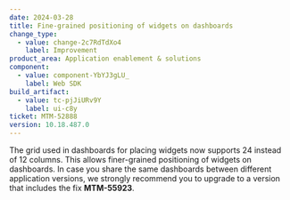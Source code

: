 ```yaml
---
date: 2024-03-28
title: Fine-grained positioning of widgets on dashboards
change_type:
  - value: change-2c7RdTdXo4
    label: Improvement
product_area: Application enablement & solutions
component:
  - value: component-YbYJ3gLU_
    label: Web SDK
build_artifact:
  - value: tc-pjJiURv9Y
    label: ui-c8y
ticket: MTM-52888
version: 10.18.487.0
---
```

The grid used in dashboards for placing widgets now supports 24 instead of 12 columns. This allows finer-grained positioning of widgets on dashboards. In case you share the same dashboards between different application versions, we strongly recommend you to upgrade to a version that includes the fix <b>MTM-55923</b>.
